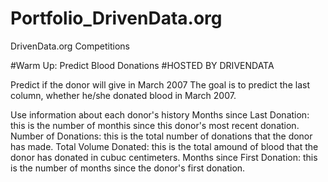 # Portfolio_DrivenData.org
DrivenData.org Competitions

#Warm Up: Predict Blood Donations
#HOSTED BY DRIVENDATA

Predict if the donor will give in March 2007
The goal is to predict the last column, whether he/she donated blood in March 2007.

Use information about each donor's history
    Months since Last Donation: this is the number of monthis since this donor's most recent donation.
    Number of Donations: this is the total number of donations that the donor has made.
    Total Volume Donated: this is the total amound of blood that the donor has donated in cubuc centimeters.
    Months since First Donation: this is the number of months since the donor's first donation.
